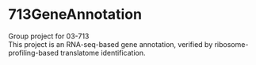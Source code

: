# 713GeneAnnotation
Group project for 03-713 <br>
This project is an RNA-seq-based gene annotation, verified by ribosome-profiling-based translatome identification.

